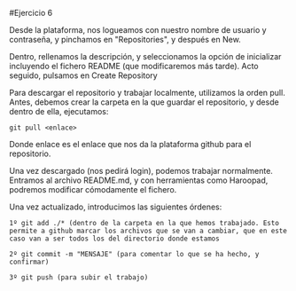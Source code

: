 #Ejercicio 6

Desde la plataforma, nos logueamos con nuestro nombre de usuario y contraseña, y pinchamos en "Repositories", y después en New.

Dentro, rellenamos la descripción, y seleccionamos la opción de inicializar incluyendo el fichero README (que modificaremos más tarde). Acto seguido, pulsamos en Create Repository

Para descargar el repositorio y trabajar localmente, utilizamos la orden pull. Antes, debemos crear la carpeta en la que guardar el repositorio, y desde dentro de ella, ejecutamos:

	git pull <enlace>
    
Donde enlace es el enlace que nos da la plataforma github para el repositorio.

Una vez descargado (nos pedirá login), podemos trabajar normalmente. Entramos al archivo README.md, y con herramientas como Haroopad, podremos modificar cómodamente el fichero. 

Una vez actualizado, introducimos las siguientes órdenes:

	1º git add ./* (dentro de la carpeta en la que hemos trabajado. Esto permite a github marcar los archivos que se van a cambiar, que en este caso van a ser todos los del directorio donde estamos

	2º git commit -m "MENSAJE" (para comentar lo que se ha hecho, y confirmar)	

	3º git push (para subir el trabajo)